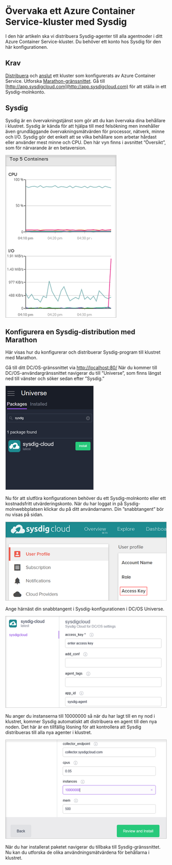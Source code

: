 <properties
   pageTitle="Övervaka ett Azure Container Service-kluster med Sysdig | Microsoft Azure"
   description="Övervaka ett Azure Container Service-kluster med Sysdig."
   services="container-service"
   documentationCenter=""
   authors="rbitia"
   manager="timlt"
   editor=""
   tags="acs, azure-container-service"
   keywords="Behållare, DC/OS, Azure"/>

<tags
   ms.service="container-service"
   ms.devlang="na"
   ms.topic="get-started-article"
   ms.tgt_pltfrm="na"
   ms.workload="na"
   ms.date="08/08/2016"
   ms.author="t-ribhat"/>


# Övervaka ett Azure Container Service-kluster med Sysdig

I den här artikeln ska vi distribuera Sysdig-agenter till alla agentnoder i ditt Azure Container Service-kluster. Du behöver ett konto hos Sysdig för den här konfigurationen. 

## Krav 

[Distribuera](container-service-deployment.md) och [anslut](container-service-connect.md) ett kluster som konfigurerats av Azure Container Service. Utforska [Marathon-gränssnittet](container-service-mesos-marathon-ui.md). Gå till [http://app.sysdigcloud.com](http://app.sysdigcloud.com) för att ställa in ett Sysdig-molnkonto. 

## Sysdig

Sysdig är en övervakningstjänst som gör att du kan övervaka dina behållare i klustret. Sysdig är kända för att hjälpa till med felsökning men innehåller även grundläggande övervakningsmätvärden för processor, nätverk, minne och I/O. Sysdig gör det enkelt att se vilka behållare som arbetar hårdast eller använder mest minne och CPU. Den här vyn finns i avsnittet ”Översikt”, som för närvarande är en betaversion. 

![Sysdig-gränssnitt](./media/container-service-monitoring-sysdig/sysdig6.png) 

## Konfigurera en Sysdig-distribution med Marathon

Här visas hur du konfigurerar och distribuerar Sysdig-program till klustret med Marathon. 

Gå till ditt DC/OS-gränssnittet via [http://localhost:80/](http://localhost:80/) När du kommer till DC/OS-användargränssnittet navigerar du till ”Universe”, som finns längst ned till vänster och söker sedan efter ”Sysdig.”

![Sysdig i DC/OS Universe](./media/container-service-monitoring-sysdig/sysdig1.png)

Nu för att slutföra konfigurationen behöver du ett Sysdig-molnkonto eller ett kostnadsfritt utvärderingskonto. När du har loggat in på Sysdig-molnwebbplatsen klickar du på ditt användarnamn. Din ”snabbtangent” bör nu visas på sidan. 

![API-nyckel för Sysdig](./media/container-service-monitoring-sysdig/sysdig2.png) 

Ange härnäst din snabbtangent i Sysdig-konfigurationen i DC/OS Universe. 

![Sysdig-konfigurationen i DC/OS Universe](./media/container-service-monitoring-sysdig/sysdig3.png)

Nu anger du instanserna till 10000000 så när du har lagt till en ny nod i klustret, kommer Sysdig automatiskt att distribuera en agent till den nya noden. Det här är en tillfällig lösning för att kontrollera att Sysdig distribueras till alla nya agenter i klustret. 

![Sysdig-konfigurationen i DC/OS Universe-instanser](./media/container-service-monitoring-sysdig/sysdig4.png)

När du har installerat paketet navigerar du tillbaka till Sysdig-gränssnittet. Nu kan du utforska de olika användningsmätvärdena för behållarna i klustret. 


<!--HONumber=Sep16_HO3-->



